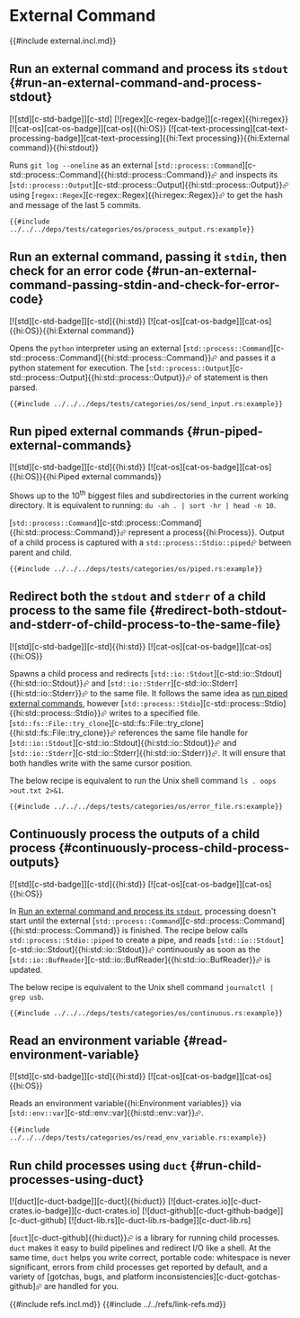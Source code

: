 # External Command

{{#include external.incl.md}}

## Run an external command and process its `stdout` {#run-an-external-command-and-process-stdout}

[![std][c-std-badge]][c-std] [![regex][c-regex-badge]][c-regex]{{hi:regex}} [![cat-os][cat-os-badge]][cat-os]{{hi:OS}} [![cat-text-processing][cat-text-processing-badge]][cat-text-processing]{{hi:Text processing}}{{hi:External command}}{{hi:stdout}}

Runs `git log --oneline` as an external [`std::process::Command`][c-std::process::Command]{{hi:std::process::Command}}⮳ and inspects its [`std::process::Output`][c-std::process::Output]{{hi:std::process::Output}}⮳ using [`regex::Regex`][c-regex::Regex]{{hi:regex::Regex}}⮳ to get the hash and message of the last 5 commits.

```rust,editable
{{#include ../../../deps/tests/categories/os/process_output.rs:example}}
```

## Run an external command, passing it `stdin`, then check for an error code {#run-an-external-command-passing-stdin-and-check-for-error-code}

[![std][c-std-badge]][c-std]{{hi:std}} [![cat-os][cat-os-badge]][cat-os]{{hi:OS}}{{hi:External command}}

Opens the `python` interpreter using an external [`std::process::Command`][c-std::process::Command]{{hi:std::process::Command}}⮳ and passes it a python statement for execution. The [`std::process::Output`][c-std::process::Output]{{hi:std::process::Output}}⮳ of statement is then parsed.

```rust,editable
{{#include ../../../deps/tests/categories/os/send_input.rs:example}}
```

## Run piped external commands {#run-piped-external-commands}

[![std][c-std-badge]][c-std]{{hi:std}} [![cat-os][cat-os-badge]][cat-os]{{hi:OS}}{{hi:Piped external commands}}

Shows up to the 10<sup>th</sup> biggest files and subdirectories in the current working directory. It is equivalent to running: `du -ah . | sort -hr | head -n 10`.

[`std::process::Command`][c-std::process::Command]{{hi:std::process::Command}}⮳ represent a process{{hi:Process}}. Output of a child process is captured with a `std::process::Stdio::piped`⮳ between parent and child.

```rust,editable
{{#include ../../../deps/tests/categories/os/piped.rs:example}}
```

## Redirect both the `stdout` and `stderr` of a child process to the same file {#redirect-both-stdout-and-stderr-of-child-process-to-the-same-file}

[![std][c-std-badge]][c-std]{{hi:std}} [![cat-os][cat-os-badge]][cat-os]{{hi:OS}}

Spawns a child process and redirects [`std::io::Stdout`][c-std::io::Stdout]{{hi:std::io::Stdout}}⮳ and [`std::io::Stderr`][c-std::io::Stderr]{{hi:std::io::Stderr}}⮳ to the same file. It follows the same idea as [run piped external commands][p-run-piped-external-commands], however [`std::process::Stdio`][c-std::process::Stdio]{{hi:std::process::Stdio}}⮳ writes to a specified file. [`std::fs::File::try_clone`][c-std::fs::File::try_clone]{{hi:std::fs::File::try_clone}}⮳ references the same file handle for [`std::io::Stdout`][c-std::io::Stdout]{{hi:std::io::Stdout}}⮳ and [`std::io::Stderr`][c-std::io::Stderr]{{hi:std::io::Stderr}}⮳. It will ensure that both handles write with the same cursor position.

The below recipe is equivalent to run the Unix shell command `ls . oops >out.txt 2>&1`.

```rust,editable
{{#include ../../../deps/tests/categories/os/error_file.rs:example}}
```

## Continuously process the outputs of a child process {#continuously-process-child-process-outputs}

[![std][c-std-badge]][c-std]{{hi:std}} [![cat-os][cat-os-badge]][cat-os]{{hi:OS}}

In [Run an external command and process its `stdout`][p-run-an-external-command-and-process-stdout], processing doesn't start until the external [`std::process::Command`][c-std::process::Command]{{hi:std::process::Command}} is finished. The recipe below calls `std::process::Stdio::piped` to create a pipe, and reads
[`std::io::Stdout`][c-std::io::Stdout]{{hi:std::io::Stdout}}⮳ continuously as soon as the [`std::io::BufReader`][c-std::io::BufReader]{{hi:std::io::BufReader}}⮳ is updated.

The below recipe is equivalent to the Unix shell command `journalctl | grep usb`.

```rust,editable
{{#include ../../../deps/tests/categories/os/continuous.rs:example}}
```

## Read an environment variable {#read-environment-variable}

[![std][c-std-badge]][c-std]{{hi:std}} [![cat-os][cat-os-badge]][cat-os]{{hi:OS}}

Reads an environment variable{{hi:Environment variables}} via [`std::env::var`][c-std::env::var]{{hi:std::env::var}}⮳.

```rust,editable
{{#include ../../../deps/tests/categories/os/read_env_variable.rs:example}}
```

## Run child processes using `duct` {#run-child-processes-using-duct}

[![duct][c-duct-badge]][c-duct]{{hi:duct}}
[![duct-crates.io][c-duct-crates.io-badge]][c-duct-crates.io]
[![duct-github][c-duct-github-badge]][c-duct-github]
[![duct-lib.rs][c-duct-lib.rs-badge]][c-duct-lib.rs]

[`duct`][c-duct-github]{{hi:duct}}⮳ is a library for running child processes. `duct` makes it easy to build pipelines and redirect I/O like a shell. At the same time, `duct` helps you write correct, portable code: whitespace is never significant, errors from child processes get reported by default, and a variety of [gotchas, bugs, and platform inconsistencies][c-duct-gotchas-github]⮳ are handled for you.

[p-run-an-external-command-and-process-stdout]: #run-an-external-command-and-process-stdout
[p-run-piped-external-commands]: #run-piped-external-commands
{{#include refs.incl.md}}
{{#include ../../refs/link-refs.md}}

<div class="hidden">
</div>
